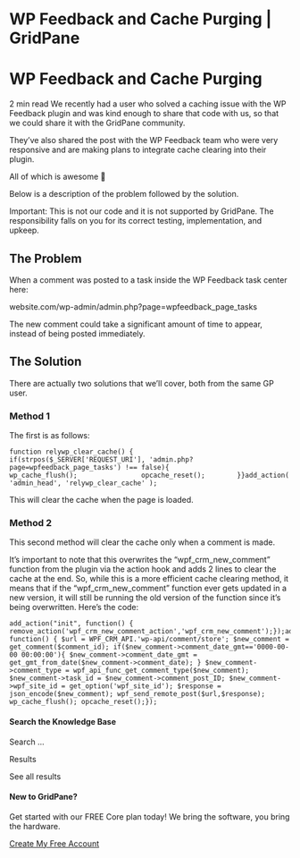 # WP Feedback and Cache Purging | GridPane

# WP Feedback and Cache Purging

 

2 min read
We recently had a user who solved a caching issue with the WP Feedback plugin and was kind enough to share that code with us, so that we could share it with the GridPane community.

They’ve also shared the post with the WP Feedback team who were very responsive and are making plans to integrate cache clearing into their plugin.

All of which is awesome 🙂

Below is a description of the problem followed by the solution.

Important: This is not our code and it is not supported by GridPane. The responsibility falls on you for its correct testing, implementation, and upkeep.

## The Problem

When a comment was posted to a task inside the WP Feedback task center here:

website.com/wp-admin/admin.php?page=wpfeedback_page_tasks

The new comment could take a significant amount of time to appear, instead of being posted immediately.

## The Solution

There are actually two solutions that we’ll cover, both from the same GP user.

### Method 1

The first is as follows:

```
function relywp_clear_cache() {        if(strpos($_SERVER['REQUEST_URI'], 'admin.php?page=wpfeedback_page_tasks') !== false){                wp_cache_flush();                opcache_reset();        }}add_action( 'admin_head', 'relywp_clear_cache' );
```

This will clear the cache when the page is loaded.

### Method 2

This second method will clear the cache only when a comment is made.

It’s important to note that this overwrites the “wpf_crm_new_comment” function from the plugin via the action hook and adds 2 lines to clear the cache at the end. So, while this is a more efficient cache clearing method, it means that if the “wpf_crm_new_comment” function ever gets updated in a new version, it will still be running the old version of the function since it’s being overwritten. Here’s the code:

```
add_action("init", function() { remove_action('wpf_crm_new_comment_action','wpf_crm_new_comment');});add_action("wpf_crm_new_comment_action", function() { $url = WPF_CRM_API.'wp-api/comment/store'; $new_comment = get_comment($comment_id); if($new_comment->comment_date_gmt=='0000-00-00 00:00:00'){ $new_comment->comment_date_gmt = get_gmt_from_date($new_comment->comment_date); } $new_comment->comment_type = wpf_api_func_get_comment_type($new_comment); $new_comment->task_id = $new_comment->comment_post_ID; $new_comment->wpf_site_id = get_option('wpf_site_id'); $response = json_encode($new_comment); wpf_send_remote_post($url,$response);  wp_cache_flush(); opcache_reset();});
```

 

#### Search the Knowledge Base

Search ...

 Results

See all results

#### New to GridPane?

Get started with our FREE Core plan today! We bring the software, you bring the hardware.

[Create My Free Account](https://gridpane.com/checkout/?plan=core)

